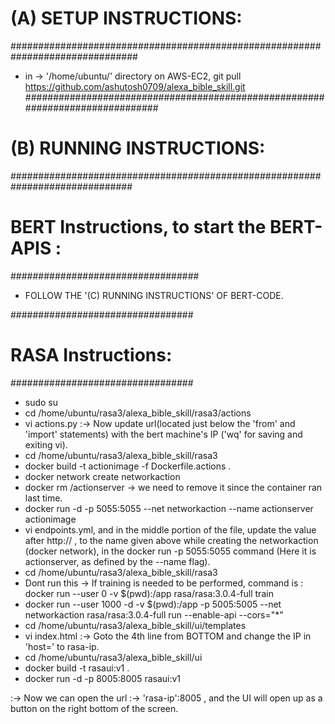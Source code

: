 # (A) SETUP INSTRUCTIONS:
###############################################################################

* in -> '/home/ubuntu/' directory on AWS-EC2, git pull  https://github.com/ashutosh0709/alexa_bible_skill.git 
##############################################################################





# (B) RUNNING INSTRUCTIONS:
##############################################################################
# BERT Instructions, to start the BERT-APIS : 
##################################
* FOLLOW THE '(C) RUNNING INSTRUCTIONS' OF BERT-CODE.




#################################
# RASA Instructions:
#################################
* sudo su
* cd /home/ubuntu/rasa3/alexa_bible_skill/rasa3/actions
* vi actions.py  :-> Now update url(located just below the 'from' and 'import' statements) with the bert machine's IP ('wq' for saving and exiting vi).
* cd /home/ubuntu/rasa3/alexa_bible_skill/rasa3
* docker build -t actionimage -f Dockerfile.actions .
* docker network create networkaction
* docker rm /actionserver -> we need to remove it since the container ran last time.
* docker run -d -p 5055:5055 --net networkaction --name actionserver actionimage 
* vi endpoints.yml, and in the middle portion of the file, update the value after http:// , to the name given above while creating the networkaction (docker network), in the docker run -p 5055:5055 command (Here it is actionserver, as defined by the --name flag).
* cd /home/ubuntu/rasa3/alexa_bible_skill/rasa3
* Dont run this -> If training is needed to be performed, command is :  docker run --user 0 -v $(pwd):/app rasa/rasa:3.0.4-full train
* docker run --user 1000 -d -v $(pwd):/app -p 5005:5005 --net networkaction rasa/rasa:3.0.4-full run --enable-api --cors="*"
* cd /home/ubuntu/rasa3/alexa_bible_skill/ui/templates
* vi index.html :-> Goto the 4th line from BOTTOM and change the IP in 'host=' to rasa-ip.
* cd /home/ubuntu/rasa3/alexa_bible_skill/ui
* docker build -t rasaui:v1 .
* docker run -d -p 8005:8005 rasaui:v1

:-> Now we can open the url :-> 'rasa-ip':8005 , and the UI will open up as a button on the right bottom of the screen.













